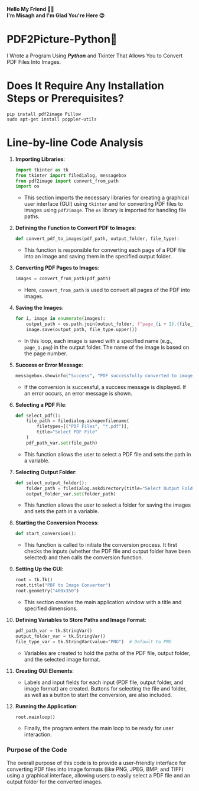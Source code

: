 __Hello My Friend 👋🏻__ <br>
__I'm Misagh and I'm Glad You're Here 😉__

# PDF2Picture-Python🐍
I Wrote a Program Using ***Python*** and Tkinter That Allows You to Convert PDF Files Into Images.

# Does It Require Any Installation Steps or Prerequisites?
`` pip install pdf2image Pillow `` <br>
`` sudo apt-get install poppler-utils `` <br>

# Line-by-line Code Analysis

1. **Importing Libraries**:
   ```python
   import tkinter as tk
   from tkinter import filedialog, messagebox
   from pdf2image import convert_from_path
   import os
   ```
   - This section imports the necessary libraries for creating a graphical user interface (GUI) using `tkinter` and for converting PDF files to images using `pdf2image`. The `os` library is imported for handling file paths.

2. **Defining the Function to Convert PDF to Images**:
   ```python
   def convert_pdf_to_images(pdf_path, output_folder, file_type):
   ```
   - This function is responsible for converting each page of a PDF file into an image and saving them in the specified output folder.

3. **Converting PDF Pages to Images**:
   ```python
   images = convert_from_path(pdf_path)
   ```
   - Here, `convert_from_path` is used to convert all pages of the PDF into images.

4. **Saving the Images**:
   ```python
   for i, image in enumerate(images):
       output_path = os.path.join(output_folder, f"page_{i + 1}.{file_type.lower()}")
       image.save(output_path, file_type.upper())
   ```
   - In this loop, each image is saved with a specified name (e.g., `page_1.png`) in the output folder. The name of the image is based on the page number.

5. **Success or Error Message**:
   ```python
   messagebox.showinfo("Success", "PDF successfully converted to images!")
   ```
   - If the conversion is successful, a success message is displayed. If an error occurs, an error message is shown.

6. **Selecting a PDF File**:
   ```python
   def select_pdf():
       file_path = filedialog.askopenfilename(
           filetypes=[("PDF Files", "*.pdf")], 
           title="Select PDF File"
       )
       pdf_path_var.set(file_path)
   ```
   - This function allows the user to select a PDF file and sets the path in a variable.

7. **Selecting Output Folder**:
   ```python
   def select_output_folder():
       folder_path = filedialog.askdirectory(title="Select Output Folder")
       output_folder_var.set(folder_path)
   ```
   - This function allows the user to select a folder for saving the images and sets the path in a variable.

8. **Starting the Conversion Process**:
   ```python
   def start_conversion():
   ```
   - This function is called to initiate the conversion process. It first checks the inputs (whether the PDF file and output folder have been selected) and then calls the conversion function.

9. **Setting Up the GUI**:
   ```python
   root = tk.Tk()
   root.title("PDF to Image Converter")
   root.geometry("400x350")
   ```
   - This section creates the main application window with a title and specified dimensions.

10. **Defining Variables to Store Paths and Image Format**:
    ```python
    pdf_path_var = tk.StringVar()
    output_folder_var = tk.StringVar()
    file_type_var = tk.StringVar(value="PNG")  # Default to PNG
    ```
    - Variables are created to hold the paths of the PDF file, output folder, and the selected image format.

11. **Creating GUI Elements**:
    - Labels and input fields for each input (PDF file, output folder, and image format) are created. Buttons for selecting the file and folder, as well as a button to start the conversion, are also included.

12. **Running the Application**:
    ```python
    root.mainloop()
    ```
    - Finally, the program enters the main loop to be ready for user interaction.

### Purpose of the Code
The overall purpose of this code is to provide a user-friendly interface for converting PDF files into image formats (like PNG, JPEG, BMP, and TIFF) using a graphical interface, allowing users to easily select a PDF file and an output folder for the converted images.
